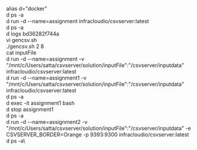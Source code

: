 alias d="docker"\
d ps -a\
d run -d --name=assignment infracloudio/csvserver:latest\
d ps -a\
d logs bd36282f744a\
vi gencsv.sh\
./gencsv.sh 2 8\
cat inputFile\
d run -d --name=assignment -v "/mnt/c/Users/satta/csvserver/solution/inputFile":"/csvserver/inputdata" infracloudio/csvserver:latest\
d run -d --name=assignment1 -v "/mnt/c/Users/satta/csvserver/solution/inputFile":"/csvserver/inputdata" infracloudio/csvserver:latest\
d ps -a\
d exec -it assignment1 bash\
d stop assignment1\
d ps -a\
d run -d --name=assignment2 -v "/mnt/c/Users/satta/csvserver/solution/inputFile":"/csvserver/inputdata" -e CSVSERVER_BORDER=Orange -p 9393:9300 infracloudio/csvserver:latest\
d ps -a\
